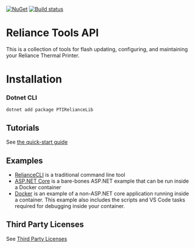 [![NuGet](https://img.shields.io/nuget/v/PTIRelianceLib.svg?style=flat-square)](https://www.nuget.org/packages/PTIRelianceLib/)
[![Build status](https://ci.appveyor.com/api/projects/status/6s7woo3b9kp5khxw/branch/master?svg=true)](https://ci.appveyor.com/project/corytodd/pti-reliance-tools/branch/master)
# Reliance Tools API
This is a collection of tools for flash updating, configuring, and maintaining your Reliance Thermal Printer.

# Installation    
### Dotnet CLI

    dotnet add package PTIRelianceLib

## Tutorials
See [the quick-start guide](http://developers.pyramidacceptors.com/PTI.Reliance.Tools/)

## Examples
- [RelianceCLI](RelianceCLI) is a traditional command line tool
- [ASP.NET Core](samples/reliance-asp-core-docker) is a bare-bones ASP.NET example that can be run inside a Docker container
- [Docker](samples/reliance--docker) is an example of a non-ASP.NET core application running inside a container. This example also includes the scripts and VS Code tasks required for debugging inside your container.
## Third Party Licenses
See [Third Party Licenses](third-party-license-readme.md)
